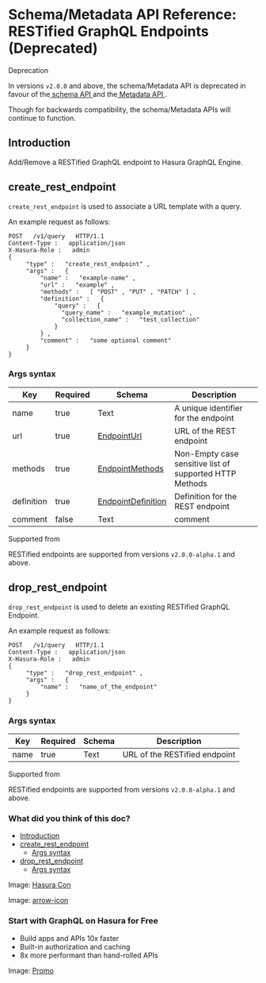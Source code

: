 # Schema/Metadata API Reference: RESTified GraphQL Endpoints (Deprecated)

Deprecation

In versions `v2.0.0` and above, the schema/Metadata API is deprecated in
favour of the[ schema API ](https://hasura.io/docs/latest/api-reference/schema-api/index/)and the[ Metadata API ](https://hasura.io/docs/latest/api-reference/metadata-api/index/).

Though for backwards compatibility, the schema/Metadata APIs will
continue to function.

## Introduction​

Add/Remove a RESTified GraphQL endpoint to Hasura GraphQL Engine.

## create_rest_endpoint​

 `create_rest_endpoint` is used to associate a URL template with a query.

An example request as follows:

```
POST   /v1/query   HTTP/1.1
Content-Type :   application/json
X-Hasura-Role :   admin
{
     "type" :   "create_rest_endpoint" ,
     "args" :   {
         "name" :   "example-name" ,
         "url" :   "example" ,
         "methods" :   [ "POST" , "PUT" , "PATCH" ] ,
         "definition" :   {
             "query" :   {
               "query_name" :   "example_mutation" ,
               "collection_name" :   "test_collection"
             }
         } ,
         "comment" :   "some optional comment"
     }
}
```

### Args syntax​

| Key | Required | Schema | Description |
|---|---|---|---|
| name | true | Text | A unique identifier for the endpoint |
| url | true | [ EndpointUrl ](https://hasura.io/docs/latest/api-reference/syntax-defs/#endpointurl) | URL of the REST endpoint |
| methods | true | [ EndpointMethods ](https://hasura.io/docs/latest/api-reference/syntax-defs/#endpointmethods) | Non-Empty case sensitive list of supported HTTP Methods |
| definition | true | [ EndpointDefinition ](https://hasura.io/docs/latest/api-reference/syntax-defs/#endpointdef) | Definition for the REST endpoint |
| comment | false | Text | comment |


Supported from

RESTified endpoints are supported from versions `v2.0.0-alpha.1` and
above.

## drop_rest_endpoint​

 `drop_rest_endpoint` is used to delete an existing RESTified GraphQL Endpoint.

An example request as follows:

```
POST   /v1/query   HTTP/1.1
Content-Type :   application/json
X-Hasura-Role :   admin
{
     "type" :   "drop_rest_endpoint" ,
     "args" :   {
         "name" :   "name_of_the_endpoint"
     }
}
```

### Args syntax​

| Key | Required | Schema | Description |
|---|---|---|---|
| name | true | Text | URL of the RESTified endpoint |


Supported from

RESTified endpoints are supported from versions `v2.0.0-alpha.1` and above.

### What did you think of this doc?

- [ Introduction ](https://hasura.io/docs/latest/api-reference/schema-metadata-api/restified-endpoints/#introduction)
- [ create_rest_endpoint ](https://hasura.io/docs/latest/api-reference/schema-metadata-api/restified-endpoints/#schema-metadata-create-rest-endpoint)
    - [ Args syntax ](https://hasura.io/docs/latest/api-reference/schema-metadata-api/restified-endpoints/#schema-metadata-create-rest-endpoint-syntax)
- [ drop_rest_endpoint ](https://hasura.io/docs/latest/api-reference/schema-metadata-api/restified-endpoints/#schema-metadata-drop-rest-endpoint)
    - [ Args syntax ](https://hasura.io/docs/latest/api-reference/schema-metadata-api/restified-endpoints/#schema-metadata-drop-rest-endpoint-syntax)


Image: [ Hasura Con ](https://res.cloudinary.com/dh8fp23nd/image/upload/v1686154570/hasura-con-2023/has-con-light-date_r2a2ud.png)

Image: [ arrow-icon ](https://res.cloudinary.com/dh8fp23nd/image/upload/v1683723549/main-web/chevron-right_ldbi7d.png)

### Start with GraphQL on Hasura for Free

- Build apps and APIs 10x faster
- Built-in authorization and caching
- 8x more performant than hand-rolled APIs


Image: [ Promo ](https://hasura.io/docs/assets/images/hasura-free-ff60e409244e0ea12b5a3045d1a9096b.png)